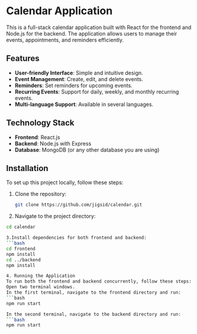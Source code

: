 # Calendar Application

This is a full-stack calendar application built with React for the frontend and Node.js for the backend. The application allows users to manage their events, appointments, and reminders efficiently.

## Features

- **User-friendly Interface**: Simple and intuitive design.
- **Event Management**: Create, edit, and delete events.
- **Reminders**: Set reminders for upcoming events.
- **Recurring Events**: Support for daily, weekly, and monthly recurring events.
- **Multi-language Support**: Available in several languages.

## Technology Stack

- **Frontend**: React.js
- **Backend**: Node.js with Express
- **Database**: MongoDB (or any other database you are using)

## Installation

To set up this project locally, follow these steps:

1. Clone the repository:
   ```bash
   git clone https://github.com/jigsid/calendar.git

2. Navigate to the project directory:
```bash
cd calendar

3.Install dependencies for both frontend and backend:
```bash
cd frontend
npm install
cd ../backend
npm install

4. Running the Application
To run both the frontend and backend concurrently, follow these steps:
Open two terminal windows.
In the first terminal, navigate to the frontend directory and run:
```bash
npm run start

In the second terminal, navigate to the backend directory and run:
```bash
npm run start
